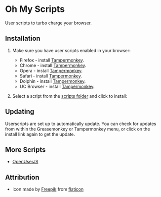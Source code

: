 # Oh My Scripts

User scripts to turbo charge your browser.

## Installation

1. Make sure you have user scripts enabled in your browser:

   - Firefox - install [Tampermonkey](https://tampermonkey.net/?ext=dhdg&browser=firefox).
   - Chrome - install [Tampermonkey](https://tampermonkey.net/?ext=dhdg&browser=chrome).
   - Opera - install [Tampermonkey](https://tampermonkey.net/?ext=dhdg&browser=opera).
   - Safari - install [Tampermonkey](https://tampermonkey.net/?ext=dhdg&browser=safari).
   - Dolphin - install [Tampermonkey](https://tampermonkey.net/?ext=dhdg&browser=dolphin).
   - UC Browser - install [Tampermonkey](https://tampermonkey.net/?ext=dhdg&browser=ucweb).

2. Select a script from the [scripts folder](https://github.com/iamogbz/oh-my-scripts/tree/master/scripts) and click to install:

## Updating

Userscripts are set up to automatically update. You can check for updates from within the Greasemonkey or Tampermonkey menu, or click on the install link again to get the update.

## More Scripts

- [OpenUserJS](https://openuserjs.org)

## Attribution

- Icon made by [Freepik](http://www.freepik.com/) from [flaticon](https://www.flaticon.com/free-icon/monkey_3069257)
